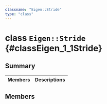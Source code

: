 ```yaml
---
classname: "Eigen::Stride"
type: "class"
---
```


# class `Eigen::Stride` {#classEigen_1_1Stride}

## Summary

 Members                        | Descriptions
--------------------------------|---------------------------------------------

## Members

